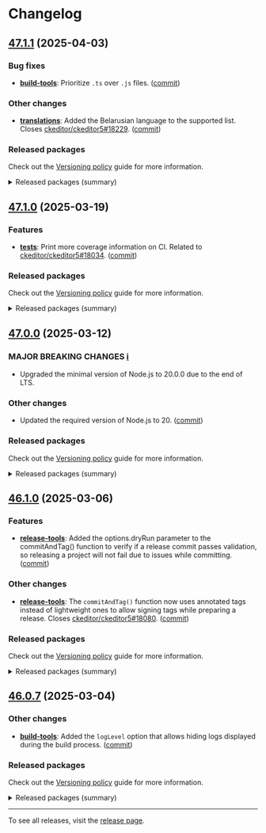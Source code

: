 Changelog
=========

## [47.1.1](https://github.com/ckeditor/ckeditor5-dev/compare/v47.1.0...v47.1.1) (2025-04-03)

### Bug fixes

* **[build-tools](https://www.npmjs.com/package/@ckeditor/ckeditor5-dev-build-tools)**: Prioritize `.ts` over `.js` files. ([commit](https://github.com/ckeditor/ckeditor5-dev/commit/747f9f3ef1ed0bcac2becf6a97198692e89efbe8))

### Other changes

* **[translations](https://www.npmjs.com/package/@ckeditor/ckeditor5-dev-translations)**: Added the Belarusian language to the supported list. Closes [ckeditor/ckeditor5#18229](https://github.com/ckeditor/ckeditor5/issues/18229). ([commit](https://github.com/ckeditor/ckeditor5-dev/commit/9b346cbea65a47ad21afd70a7325de638e1164ed))

### Released packages

Check out the [Versioning policy](https://ckeditor.com/docs/ckeditor5/latest/framework/guides/support/versioning-policy.html) guide for more information.

<details>
<summary>Released packages (summary)</summary>

Other releases:

* [@ckeditor/ckeditor5-dev-build-tools](https://www.npmjs.com/package/@ckeditor/ckeditor5-dev-build-tools/v/47.1.1): v47.1.0 => v47.1.1
* [@ckeditor/ckeditor5-dev-bump-year](https://www.npmjs.com/package/@ckeditor/ckeditor5-dev-bump-year/v/47.1.1): v47.1.0 => v47.1.1
* [@ckeditor/ckeditor5-dev-ci](https://www.npmjs.com/package/@ckeditor/ckeditor5-dev-ci/v/47.1.1): v47.1.0 => v47.1.1
* [@ckeditor/ckeditor5-dev-dependency-checker](https://www.npmjs.com/package/@ckeditor/ckeditor5-dev-dependency-checker/v/47.1.1): v47.1.0 => v47.1.1
* [@ckeditor/ckeditor5-dev-docs](https://www.npmjs.com/package/@ckeditor/ckeditor5-dev-docs/v/47.1.1): v47.1.0 => v47.1.1
* [@ckeditor/ckeditor5-dev-release-tools](https://www.npmjs.com/package/@ckeditor/ckeditor5-dev-release-tools/v/47.1.1): v47.1.0 => v47.1.1
* [@ckeditor/ckeditor5-dev-stale-bot](https://www.npmjs.com/package/@ckeditor/ckeditor5-dev-stale-bot/v/47.1.1): v47.1.0 => v47.1.1
* [@ckeditor/ckeditor5-dev-tests](https://www.npmjs.com/package/@ckeditor/ckeditor5-dev-tests/v/47.1.1): v47.1.0 => v47.1.1
* [@ckeditor/ckeditor5-dev-translations](https://www.npmjs.com/package/@ckeditor/ckeditor5-dev-translations/v/47.1.1): v47.1.0 => v47.1.1
* [@ckeditor/ckeditor5-dev-utils](https://www.npmjs.com/package/@ckeditor/ckeditor5-dev-utils/v/47.1.1): v47.1.0 => v47.1.1
* [@ckeditor/ckeditor5-dev-web-crawler](https://www.npmjs.com/package/@ckeditor/ckeditor5-dev-web-crawler/v/47.1.1): v47.1.0 => v47.1.1
* [@ckeditor/typedoc-plugins](https://www.npmjs.com/package/@ckeditor/typedoc-plugins/v/47.1.1): v47.1.0 => v47.1.1
</details>


## [47.1.0](https://github.com/ckeditor/ckeditor5-dev/compare/v47.0.0...v47.1.0) (2025-03-19)

### Features

* **[tests](https://www.npmjs.com/package/@ckeditor/ckeditor5-dev-tests)**: Print more coverage information on CI. Related to [ckeditor/ckeditor5#18034](https://github.com/ckeditor/ckeditor5/issues/18034). ([commit](https://github.com/ckeditor/ckeditor5-dev/commit/48aeff6c293c79e8a3cab2c590ab3dfb8ebdcc7b))

### Released packages

Check out the [Versioning policy](https://ckeditor.com/docs/ckeditor5/latest/framework/guides/support/versioning-policy.html) guide for more information.

<details>
<summary>Released packages (summary)</summary>

Releases containing new features:

* [@ckeditor/ckeditor5-dev-tests](https://www.npmjs.com/package/@ckeditor/ckeditor5-dev-tests/v/47.1.0): v47.0.0 => v47.1.0

Other releases:

* [@ckeditor/ckeditor5-dev-build-tools](https://www.npmjs.com/package/@ckeditor/ckeditor5-dev-build-tools/v/47.1.0): v47.0.0 => v47.1.0
* [@ckeditor/ckeditor5-dev-bump-year](https://www.npmjs.com/package/@ckeditor/ckeditor5-dev-bump-year/v/47.1.0): v47.0.0 => v47.1.0
* [@ckeditor/ckeditor5-dev-ci](https://www.npmjs.com/package/@ckeditor/ckeditor5-dev-ci/v/47.1.0): v47.0.0 => v47.1.0
* [@ckeditor/ckeditor5-dev-dependency-checker](https://www.npmjs.com/package/@ckeditor/ckeditor5-dev-dependency-checker/v/47.1.0): v47.0.0 => v47.1.0
* [@ckeditor/ckeditor5-dev-docs](https://www.npmjs.com/package/@ckeditor/ckeditor5-dev-docs/v/47.1.0): v47.0.0 => v47.1.0
* [@ckeditor/ckeditor5-dev-release-tools](https://www.npmjs.com/package/@ckeditor/ckeditor5-dev-release-tools/v/47.1.0): v47.0.0 => v47.1.0
* [@ckeditor/ckeditor5-dev-stale-bot](https://www.npmjs.com/package/@ckeditor/ckeditor5-dev-stale-bot/v/47.1.0): v47.0.0 => v47.1.0
* [@ckeditor/ckeditor5-dev-translations](https://www.npmjs.com/package/@ckeditor/ckeditor5-dev-translations/v/47.1.0): v47.0.0 => v47.1.0
* [@ckeditor/ckeditor5-dev-utils](https://www.npmjs.com/package/@ckeditor/ckeditor5-dev-utils/v/47.1.0): v47.0.0 => v47.1.0
* [@ckeditor/ckeditor5-dev-web-crawler](https://www.npmjs.com/package/@ckeditor/ckeditor5-dev-web-crawler/v/47.1.0): v47.0.0 => v47.1.0
* [@ckeditor/typedoc-plugins](https://www.npmjs.com/package/@ckeditor/typedoc-plugins/v/47.1.0): v47.0.0 => v47.1.0
</details>


## [47.0.0](https://github.com/ckeditor/ckeditor5-dev/compare/v46.1.0...v47.0.0) (2025-03-12)

### MAJOR BREAKING CHANGES [ℹ️](https://ckeditor.com/docs/ckeditor5/latest/framework/guides/support/versioning-policy.html#major-and-minor-breaking-changes)

* Upgraded the minimal version of Node.js to 20.0.0 due to the end of LTS.

### Other changes

* Updated the required version of Node.js to 20. ([commit](https://github.com/ckeditor/ckeditor5-dev/commit/440b2bbedeb255c640fefa9497c1a78fc204506d))

### Released packages

Check out the [Versioning policy](https://ckeditor.com/docs/ckeditor5/latest/framework/guides/support/versioning-policy.html) guide for more information.

<details>
<summary>Released packages (summary)</summary>

Other releases:

* [@ckeditor/ckeditor5-dev-build-tools](https://www.npmjs.com/package/@ckeditor/ckeditor5-dev-build-tools/v/47.0.0): v46.1.0 => v47.0.0
* [@ckeditor/ckeditor5-dev-bump-year](https://www.npmjs.com/package/@ckeditor/ckeditor5-dev-bump-year/v/47.0.0): v46.1.0 => v47.0.0
* [@ckeditor/ckeditor5-dev-ci](https://www.npmjs.com/package/@ckeditor/ckeditor5-dev-ci/v/47.0.0): v46.1.0 => v47.0.0
* [@ckeditor/ckeditor5-dev-dependency-checker](https://www.npmjs.com/package/@ckeditor/ckeditor5-dev-dependency-checker/v/47.0.0): v46.1.0 => v47.0.0
* [@ckeditor/ckeditor5-dev-docs](https://www.npmjs.com/package/@ckeditor/ckeditor5-dev-docs/v/47.0.0): v46.1.0 => v47.0.0
* [@ckeditor/ckeditor5-dev-release-tools](https://www.npmjs.com/package/@ckeditor/ckeditor5-dev-release-tools/v/47.0.0): v46.1.0 => v47.0.0
* [@ckeditor/ckeditor5-dev-stale-bot](https://www.npmjs.com/package/@ckeditor/ckeditor5-dev-stale-bot/v/47.0.0): v46.1.0 => v47.0.0
* [@ckeditor/ckeditor5-dev-tests](https://www.npmjs.com/package/@ckeditor/ckeditor5-dev-tests/v/47.0.0): v46.1.0 => v47.0.0
* [@ckeditor/ckeditor5-dev-translations](https://www.npmjs.com/package/@ckeditor/ckeditor5-dev-translations/v/47.0.0): v46.1.0 => v47.0.0
* [@ckeditor/ckeditor5-dev-utils](https://www.npmjs.com/package/@ckeditor/ckeditor5-dev-utils/v/47.0.0): v46.1.0 => v47.0.0
* [@ckeditor/ckeditor5-dev-web-crawler](https://www.npmjs.com/package/@ckeditor/ckeditor5-dev-web-crawler/v/47.0.0): v46.1.0 => v47.0.0
* [@ckeditor/typedoc-plugins](https://www.npmjs.com/package/@ckeditor/typedoc-plugins/v/47.0.0): v46.1.0 => v47.0.0
</details>


## [46.1.0](https://github.com/ckeditor/ckeditor5-dev/compare/v46.0.7...v46.1.0) (2025-03-06)

### Features

* **[release-tools](https://www.npmjs.com/package/@ckeditor/ckeditor5-dev-release-tools)**: Added the options.dryRun parameter to the commitAndTag() function to verify if a release commit passes validation, so releasing a project will not fail due to issues while committing. ([commit](https://github.com/ckeditor/ckeditor5-dev/commit/0e4779d403fbf22dd6f8a3f2a1de5d1b2183db81))

### Other changes

* **[release-tools](https://www.npmjs.com/package/@ckeditor/ckeditor5-dev-release-tools)**: The `commitAndTag()` function now uses annotated tags instead of lightweight ones to allow signing tags while preparing a release. Closes [ckeditor/ckeditor5#18080](https://github.com/ckeditor/ckeditor5/issues/18080). ([commit](https://github.com/ckeditor/ckeditor5-dev/commit/ecbcfd3a6767b1251400e67659ae326fa44b868a))

### Released packages

Check out the [Versioning policy](https://ckeditor.com/docs/ckeditor5/latest/framework/guides/support/versioning-policy.html) guide for more information.

<details>
<summary>Released packages (summary)</summary>

Releases containing new features:

* [@ckeditor/ckeditor5-dev-release-tools](https://www.npmjs.com/package/@ckeditor/ckeditor5-dev-release-tools/v/46.1.0): v46.0.7 => v46.1.0

Other releases:

* [@ckeditor/ckeditor5-dev-build-tools](https://www.npmjs.com/package/@ckeditor/ckeditor5-dev-build-tools/v/46.1.0): v46.0.7 => v46.1.0
* [@ckeditor/ckeditor5-dev-bump-year](https://www.npmjs.com/package/@ckeditor/ckeditor5-dev-bump-year/v/46.1.0): v46.0.7 => v46.1.0
* [@ckeditor/ckeditor5-dev-ci](https://www.npmjs.com/package/@ckeditor/ckeditor5-dev-ci/v/46.1.0): v46.0.7 => v46.1.0
* [@ckeditor/ckeditor5-dev-dependency-checker](https://www.npmjs.com/package/@ckeditor/ckeditor5-dev-dependency-checker/v/46.1.0): v46.0.7 => v46.1.0
* [@ckeditor/ckeditor5-dev-docs](https://www.npmjs.com/package/@ckeditor/ckeditor5-dev-docs/v/46.1.0): v46.0.7 => v46.1.0
* [@ckeditor/ckeditor5-dev-stale-bot](https://www.npmjs.com/package/@ckeditor/ckeditor5-dev-stale-bot/v/46.1.0): v46.0.7 => v46.1.0
* [@ckeditor/ckeditor5-dev-tests](https://www.npmjs.com/package/@ckeditor/ckeditor5-dev-tests/v/46.1.0): v46.0.7 => v46.1.0
* [@ckeditor/ckeditor5-dev-translations](https://www.npmjs.com/package/@ckeditor/ckeditor5-dev-translations/v/46.1.0): v46.0.7 => v46.1.0
* [@ckeditor/ckeditor5-dev-utils](https://www.npmjs.com/package/@ckeditor/ckeditor5-dev-utils/v/46.1.0): v46.0.7 => v46.1.0
* [@ckeditor/ckeditor5-dev-web-crawler](https://www.npmjs.com/package/@ckeditor/ckeditor5-dev-web-crawler/v/46.1.0): v46.0.7 => v46.1.0
* [@ckeditor/typedoc-plugins](https://www.npmjs.com/package/@ckeditor/typedoc-plugins/v/46.1.0): v46.0.7 => v46.1.0
</details>


## [46.0.7](https://github.com/ckeditor/ckeditor5-dev/compare/v46.0.6...v46.0.7) (2025-03-04)

### Other changes

* **[build-tools](https://www.npmjs.com/package/@ckeditor/ckeditor5-dev-build-tools)**: Added the `logLevel` option that allows hiding logs displayed during the build process. ([commit](https://github.com/ckeditor/ckeditor5-dev/commit/e926a5c785c6445fc218a80903580376eb9e13ec))

### Released packages

Check out the [Versioning policy](https://ckeditor.com/docs/ckeditor5/latest/framework/guides/support/versioning-policy.html) guide for more information.

<details>
<summary>Released packages (summary)</summary>

Other releases:

* [@ckeditor/ckeditor5-dev-build-tools](https://www.npmjs.com/package/@ckeditor/ckeditor5-dev-build-tools/v/46.0.7): v46.0.6 => v46.0.7
* [@ckeditor/ckeditor5-dev-bump-year](https://www.npmjs.com/package/@ckeditor/ckeditor5-dev-bump-year/v/46.0.7): v46.0.6 => v46.0.7
* [@ckeditor/ckeditor5-dev-ci](https://www.npmjs.com/package/@ckeditor/ckeditor5-dev-ci/v/46.0.7): v46.0.6 => v46.0.7
* [@ckeditor/ckeditor5-dev-dependency-checker](https://www.npmjs.com/package/@ckeditor/ckeditor5-dev-dependency-checker/v/46.0.7): v46.0.6 => v46.0.7
* [@ckeditor/ckeditor5-dev-docs](https://www.npmjs.com/package/@ckeditor/ckeditor5-dev-docs/v/46.0.7): v46.0.6 => v46.0.7
* [@ckeditor/ckeditor5-dev-release-tools](https://www.npmjs.com/package/@ckeditor/ckeditor5-dev-release-tools/v/46.0.7): v46.0.6 => v46.0.7
* [@ckeditor/ckeditor5-dev-stale-bot](https://www.npmjs.com/package/@ckeditor/ckeditor5-dev-stale-bot/v/46.0.7): v46.0.6 => v46.0.7
* [@ckeditor/ckeditor5-dev-tests](https://www.npmjs.com/package/@ckeditor/ckeditor5-dev-tests/v/46.0.7): v46.0.6 => v46.0.7
* [@ckeditor/ckeditor5-dev-translations](https://www.npmjs.com/package/@ckeditor/ckeditor5-dev-translations/v/46.0.7): v46.0.6 => v46.0.7
* [@ckeditor/ckeditor5-dev-utils](https://www.npmjs.com/package/@ckeditor/ckeditor5-dev-utils/v/46.0.7): v46.0.6 => v46.0.7
* [@ckeditor/ckeditor5-dev-web-crawler](https://www.npmjs.com/package/@ckeditor/ckeditor5-dev-web-crawler/v/46.0.7): v46.0.6 => v46.0.7
* [@ckeditor/typedoc-plugins](https://www.npmjs.com/package/@ckeditor/typedoc-plugins/v/46.0.7): v46.0.6 => v46.0.7
</details>

---

To see all releases, visit the [release page](https://github.com/ckeditor/ckeditor5-dev/releases).
